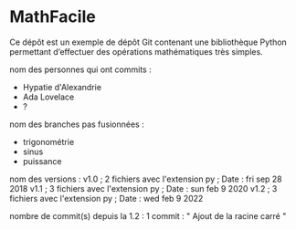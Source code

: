 # MathFacile

Ce dépôt est un exemple de dépôt Git contenant une bibliothèque Python
permettant d’effectuer des opérations mathématiques très simples.

nom des personnes qui ont commits : 
- Hypatie d'Alexandrie
- Ada Lovelace
- ?

nom des branches pas fusionnées : 
- trigonométrie
- sinus
- puissance

nom des versions : 
v1.0 ; 2 fichiers avec l'extension py ; Date : fri sep 28 2018
v1.1 ; 3 fichiers avec l'extension py ; Date : sun feb 9 2020
v1.2 ; 3 fichiers avec l'extension py ; Date : wed feb 9 2022

nombre de commit(s) depuis la 1.2 :
1 commit : " Ajout de la racine carré " 

